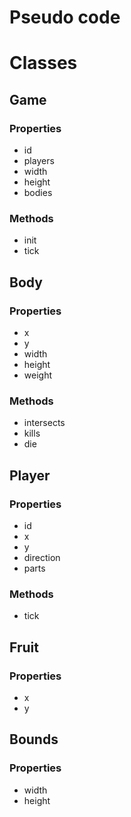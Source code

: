 # Pseudo code

# Classes

## Game
### Properties
* id
* players
* width
* height
* bodies

### Methods
* init
* tick

## Body
### Properties
* x
* y
* width
* height
* weight

### Methods
* intersects
* kills
* die

## Player
### Properties
* id
* x
* y
* direction
* parts

### Methods
* tick

## Fruit
### Properties
* x
* y

## Bounds
### Properties
* width
* height

